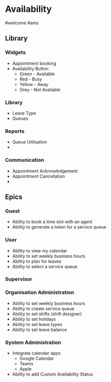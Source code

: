 # Availability
#welcome  #ams

## Library
### Widgets

- Appointment booking 
- Availability Button 
	- Green - Available
	- Red - Busy
	- Yellow - Away
	- Grey - Not Available

### Library
- Leave Type
- Queues

### Reports
- Queue Utilisation
- 

### Communication
- Appointment Acknowledgement
- Appointment Cancellation
- 

## Epics

### Guest
- Ability to book a time slot with an agent
- Ability to generate a token for a service queue

### User
- Ability to view my calendar
- Ability to set weekly business  hours
- Ability to plan for leaves
- Ability to select a service queue

### Supervisor

### Organisation Administration
- Ability to set weekly business  hours
- Ability to create service queue
- Ability to set shifts (shift designer)
- Ability to set holidays
- Ability to set leave types
- Ability to set leave balance

### System Administration

- Integrate calendar apps
	- Google Calendar
	- Teams
	- Apple
- Ability to add Custom Availability Status